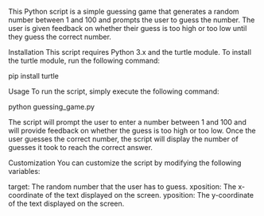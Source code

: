 This Python script is a simple guessing game that generates a random number between 1 and 100 and prompts the user to guess the number. The user is given feedback on whether their guess is too high or too low until they guess the correct number.

Installation
This script requires Python 3.x and the turtle module. To install the turtle module, run the following command:

pip install turtle

Usage
To run the script, simply execute the following command:

python guessing_game.py

The script will prompt the user to enter a number between 1 and 100 and will provide feedback on whether the guess is too high or too low. Once the user guesses the correct number, the script will display the number of guesses it took to reach the correct answer.

Customization
You can customize the script by modifying the following variables:

target: The random number that the user has to guess.
xposition: The x-coordinate of the text displayed on the screen.
yposition: The y-coordinate of the text displayed on the screen.
